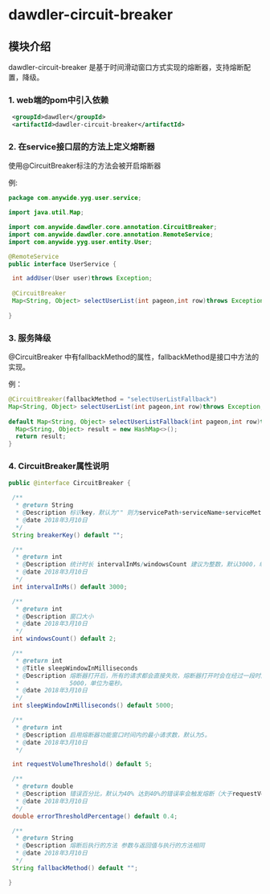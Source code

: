 # dawdler-circuit-breaker

## 模块介绍

dawdler-circuit-breaker 是基于时间滑动窗口方式实现的熔断器，支持熔断配置，降级。

### 1. web端的pom中引入依赖

```xml
 <groupId>dawdler</groupId>
 <artifactId>dawdler-circuit-breaker</artifactId>
```

### 2.  在service接口层的方法上定义熔断器

使用@CircuitBreaker标注的方法会被开启熔断器

例:

```java
package com.anywide.yyg.user.service;

import java.util.Map;

import com.anywide.dawdler.core.annotation.CircuitBreaker;
import com.anywide.dawdler.core.annotation.RemoteService;
import com.anywide.yyg.user.entity.User;

@RemoteService
public interface UserService {

 int addUser(User user)throws Exception;
 
 @CircuitBreaker
 Map<String, Object> selectUserList(int pageon,int row)throws Exception;
 
}
```

### 3.  服务降级

@CircuitBreaker 中有fallbackMethod的属性，fallbackMethod是接口中方法的实现。

例：

```java
@CircuitBreaker(fallbackMethod = "selectUserListFallback")
Map<String, Object> selectUserList(int pageon,int row)throws Exception;
 
default Map<String, Object> selectUserListFallback(int pageon,int row)throws Exception{
  Map<String, Object> result = new HashMap<>();
  return result;
}
```

### 4. CircuitBreaker属性说明

```java
public @interface CircuitBreaker {

 /**
  * @return String
  * @Description 标识key，默认为"" 则为servicePath+serviceName+serviceMethod组合
  * @date 2018年3月10日
  */
 String breakerKey() default "";

 /**
  * @return int
  * @Description 统计时长 intervalInMs/windowsCount 建议为整数，默认3000，单位为毫秒。
  * @date 2018年3月10日
  */
 int intervalInMs() default 3000;

 /**
  * @return int
  * @Description 窗口大小
  * @date 2018年3月10日
  */
 int windowsCount() default 2;

 /**
  * @return int
  * @Title sleepWindowInMilliseconds
  * @Description 熔断器打开后，所有的请求都会直接失败，熔断器打开时会在经过一段时间后就放行一条请求成功则关闭熔断器，此配置就为指定的这段时间，默认值是
  *              5000，单位为毫秒。
  * @date 2018年3月10日
  */
 int sleepWindowInMilliseconds() default 5000;

 /**
  * @return int
  * @Description 启用熔断器功能窗口时间内的最小请求数，默认为5。
  * @date 2018年3月10日
  */

 int requestVolumeThreshold() default 5;

 /**
  * @return double
  * @Description 错误百分比，默认为40% 达到40%的错误率会触发熔断（大于requestVolumeThreshold）
  * @date 2018年3月10日
  */
 double errorThresholdPercentage() default 0.4;

 /**
  * @return String
  * @Description 熔断后执行的方法 参数与返回值与执行的方法相同
  * @date 2018年3月10日
  */
 String fallbackMethod() default "";

}
```
